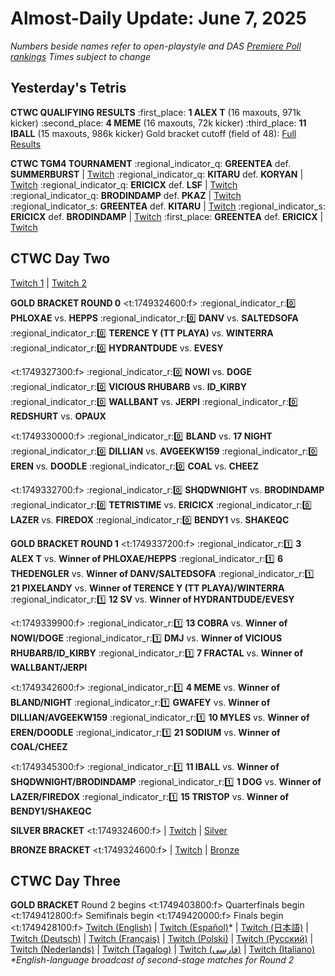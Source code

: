 # Almost-Daily Update: June 7, 2025
*Numbers beside names refer to open-playstyle and DAS [Premiere Poll rankings](https://premierepoll.wordpress.com/)*
*Times subject to change*

## Yesterday's Tetris
**CTWC QUALIFYING RESULTS**
:first_place:  **1 ALEX T** (16 maxouts, 971k kicker)
:second_place:  **4 MEME** (16 maxouts, 72k kicker)
:third_place:  **11 IBALL** (15 maxouts, 986k kicker)
Gold bracket cutoff (field of 48): 
[Full Results](https://docs.google.com/spreadsheets/d/e/2PACX-1vQJIvLCPVivYt8bOIDEz4Ww554_gz7P5Ny9q_HHWyJd7OaVDiWLSS2FkGVSpksC72nz1FbTTXUY0NMg/pubhtml?gid=638751904&single=true)

**CTWC TGM4 TOURNAMENT**
:regional_indicator_q:  **GREENTEA** def. **SUMMERBURST**  |  [Twitch](https://www.twitch.tv/videos/2478981147?t=04h26m30s)
:regional_indicator_q:  **KITARU** def. **KORYAN**  |  [Twitch](https://www.twitch.tv/videos/2478981147?t=04h37m46s)
:regional_indicator_q:  **ERICICX** def. **LSF**  |  [Twitch](https://www.twitch.tv/videos/2478981147?t=04h50m43s)
:regional_indicator_q:  **BRODINDAMP** def. **PKAZ**  |  [Twitch](https://www.twitch.tv/videos/2478981147?t=05h02m54s)
:regional_indicator_s:  **GREENTEA** def. **KITARU**  |  [Twitch](https://www.twitch.tv/videos/2478981147?t=05h17m48s)
:regional_indicator_s:  **ERICICX** def. **BRODINDAMP**  |  [Twitch](https://www.twitch.tv/videos/2478981147?t=05h27m10s)
:first_place:  **GREENTEA** def. **ERICICX**  |  [Twitch](https://www.twitch.tv/videos/2478981147?t=05h53m04s)

## CTWC Day Two
[Twitch 1](https://twitch.tv/classictetris)  |  [Twitch 2](https://twitch.tv/classictetris2)

**GOLD BRACKET ROUND 0**
<t:1749324600:f>
:regional_indicator_r::zero:  **PHLOXAE** vs. **HEPPS** 
:regional_indicator_r::zero:  **DANV** vs. **SALTEDSOFA**
:regional_indicator_r::zero:  **TERENCE Y (TT PLAYA)** vs. **WINTERRA**
:regional_indicator_r::zero:  **HYDRANTDUDE** vs. **EVESY**

<t:1749327300:f>
:regional_indicator_r::zero:  **NOWI** vs. **DOGE**
:regional_indicator_r::zero:  **VICIOUS RHUBARB** vs. **ID_KIRBY**
:regional_indicator_r::zero:  **WALLBANT** vs. **JERPI**
:regional_indicator_r::zero:  **REDSHURT** vs. **OPAUX**

<t:1749330000:f>
:regional_indicator_r::zero:  **BLAND** vs. **17 NIGHT**
:regional_indicator_r::zero:  **DILLIAN** vs. **AVGEEKW159**
:regional_indicator_r::zero:  **EREN** vs. **DOODLE**
:regional_indicator_r::zero:  **COAL** vs. **CHEEZ**

<t:1749332700:f>
:regional_indicator_r::zero:  **SHQDWNIGHT** vs. **BRODINDAMP**
:regional_indicator_r::zero:  **TETRISTIME** vs. **ERICICX**
:regional_indicator_r::zero:  **LAZER** vs. **FIREDOX**
:regional_indicator_r::zero:  **BENDY1** vs. **SHAKEQC**

**GOLD BRACKET ROUND 1**
<t:1749337200:f>
:regional_indicator_r::one:  **3 ALEX T** vs. **Winner of PHLOXAE/HEPPS**
:regional_indicator_r::one:  **6 THEDENGLER** vs. **Winner of DANV/SALTEDSOFA**
:regional_indicator_r::one:  **21 PIXELANDY** vs. **Winner of TERENCE Y (TT PLAYA)/WINTERRA**
:regional_indicator_r::one:  **12 SV** vs. **Winner of HYDRANTDUDE/EVESY**

<t:1749339900:f>
:regional_indicator_r::one:  **13 COBRA** vs. **Winner of NOWI/DOGE**
:regional_indicator_r::one:  **DMJ** vs. **Winner of VICIOUS RHUBARB/ID_KIRBY**
:regional_indicator_r::one:  **7 FRACTAL** vs. **Winner of WALLBANT/JERPI**

<t:1749342600:f>
:regional_indicator_r::one:  **4 MEME** vs. **Winner of BLAND/NIGHT**
:regional_indicator_r::one:  **GWAFEY** vs. **Winner of DILLIAN/AVGEEKW159**
:regional_indicator_r::one:  **10 MYLES** vs. **Winner of EREN/DOODLE**
:regional_indicator_r::one:  **21 SODIUM** vs. **Winner of COAL/CHEEZ**

<t:1749345300:f>
:regional_indicator_r::one:  **11 IBALL** vs. **Winner of SHQDWNIGHT/BRODINDAMP**
:regional_indicator_r::one:  **1 DOG** vs. **Winner of LAZER/FIREDOX**
:regional_indicator_r::one:  **15 TRISTOP** vs. **Winner of BENDY1/SHAKEQC**

**SILVER BRACKET**
<t:1749324600:f>  |  [Twitch](https://twitch.tv/classictetris3)  |  [Silver](https://docs.google.com/spreadsheets/d/e/2PACX-1vQJIvLCPVivYt8bOIDEz4Ww554_gz7P5Ny9q_HHWyJd7OaVDiWLSS2FkGVSpksC72nz1FbTTXUY0NMg/pubhtml?gid=1846119256&single=true)

**BRONZE BRACKET**
<t:1749324600:f>  |  [Twitch](https://twitch.tv/classictetris4)  |  [Bronze](https://docs.google.com/spreadsheets/d/e/2PACX-1vQJIvLCPVivYt8bOIDEz4Ww554_gz7P5Ny9q_HHWyJd7OaVDiWLSS2FkGVSpksC72nz1FbTTXUY0NMg/pubhtml?gid=578936150&single=true)

## CTWC Day Three
**GOLD BRACKET**
Round 2 begins <t:1749403800:f>
Quarterfinals begin <t:1749412800:f>
Semifinals begin <t:1749420000:f>
Finals begin <t:1749428100:f>
[Twitch (English)](https://twitch.tv/classictetris)  |  [Twitch (Español)](https://twitch.tv/classictetris2)* |  [Twitch (日本語)](https://twitch.tv/classictetris3)  |  [Twitch (Deutsch)](https://twitch.tv/classictetris4)  |  [Twitch (Français)](https://twitch.tv/classictetris5)  |  [Twitch (Polski)](https://twitch.tv/classictetris7)  |  [Twitch (Русский)](https://twitch.tv/classictetris8)  |  [Twitch (Nederlands)](https://twitch.tv/classictetris10)  |  [Twitch (Tagalog)](https://twitch.tv/classictetris11)  |  [Twitch (فارسی)](https://twitchltv/classictetris12)  |  [Twitch (Italiano)](https://www.twitch.tv/berrofronzo)
_*English-language broadcast of second-stage matches for Round 2_